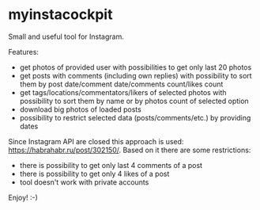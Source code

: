 # myinstacockpit
Small and useful tool for Instagram.

Features:
  - get photos of provided user with possibilities to get only last 20 photos
  - get posts with comments (including own replies) with possibility to sort them by post date/comment date/comments count/likes count
  - get tags/locations/commentators/likers of selected photos with possibility to sort them by name or by photos count of selected option
  - download big photos of loaded posts
  - possibility to restrict selected data (posts/comments/etc.) by providing dates

Since Instagram API are closed this approach is used: https://habrahabr.ru/post/302150/.
Based on it there are some restrictions:
  - there is possibility to get only last 4 comments of a post
  - there is possibility to get only 4 likes of a post
  - tool doesn't work with private accounts

Enjoy! :-)
